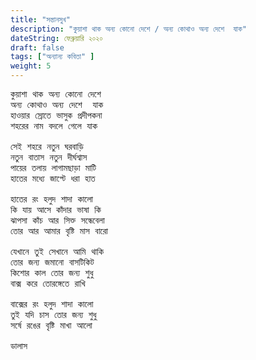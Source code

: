```yaml
---
title: "সন্তানসুখ"
description: "কুয়াশা থাক অন্য কোনো দেশে / অন্য কোথাও অন্য দেশে  যাক"
dateString: ফেব্রুয়ারি ২০২০ 
draft: false
tags: ["অন্যান্য কবিতা" ]
weight: 5
---
```

<pre>
কুয়াশা থাক অন্য কোনো দেশে 
অন্য কোথাও অন্য দেশে  যাক 
হাওয়ার স্রোতে ভাসুক প্রদীপকনা 
শহরের নাম বদলে গেলে যাক 

সেই শহরে নতুন ঘরবাড়ি 
নতুন বাতাস নতুন দীর্ঘশ্বাস 
পায়ের তলায় লাগামছাড়া মাটি 
হাতের মধ্যে জাপ্টে ধরা হাত 

হাতের রং হলুদ শাদা কালো 
কি যায় আসে কাঁদার ভাষা কি 
ঝাপসা কাঁচ আর সিক্ত সন্ধেবেলা
তোর আর আমার বৃষ্টি মাস বারো  

যেখানে তুই সেখানে আমি থাকি 
তোর জন্য জমানো বাসটিকিট 
কিশোর কাল তোর জন্য শুধু 
বাক্স করে তোরঙ্গেতে রাখি 

বাক্সের রং হলুদ শাদা কালো 
তুই যদি চাস তোর জন্য শুধু 
সর্ষে রঙের বৃষ্টি মাখা আলো 

ডালাস 

<pre>